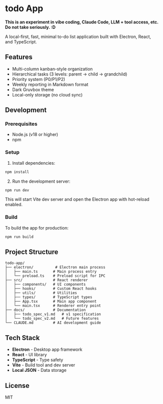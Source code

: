 # todo App

**This is an experiment in vibe coding, Claude Code, LLM + tool access, etc. Do not take seriously. :D**

A local-first, fast, minimal to-do list application built with Electron, React, and TypeScript.

## Features

- Multi-column kanban-style organization
- Hierarchical tasks (3 levels: parent → child → grandchild)
- Priority system (P0/P1/P2)
- Weekly reporting in Markdown format
- Dark Gruvbox theme
- Local-only storage (no cloud sync)

## Development

### Prerequisites

- Node.js (v18 or higher)
- npm

### Setup

1. Install dependencies:
```bash
npm install
```

2. Run the development server:
```bash
npm run dev
```

This will start Vite dev server and open the Electron app with hot-reload enabled.

### Build

To build the app for production:
```bash
npm run build
```

## Project Structure

```
todo-app/
├── electron/          # Electron main process
│   ├── main.ts       # Main process entry
│   └── preload.ts    # Preload script for IPC
├── src/              # React renderer
│   ├── components/   # UI components
│   ├── hooks/        # Custom React hooks
│   ├── utils/        # Utilities
│   ├── types/        # TypeScript types
│   ├── App.tsx       # Main app component
│   └── main.tsx      # Renderer entry point
├── docs/             # Documentation
│   ├── todo_spec_v1.md   # v1 specification
│   └── todo_spec_v2.md   # Future features
└── CLAUDE.md         # AI development guide
```

## Tech Stack

- **Electron** - Desktop app framework
- **React** - UI library
- **TypeScript** - Type safety
- **Vite** - Build tool and dev server
- **Local JSON** - Data storage

## License

MIT
